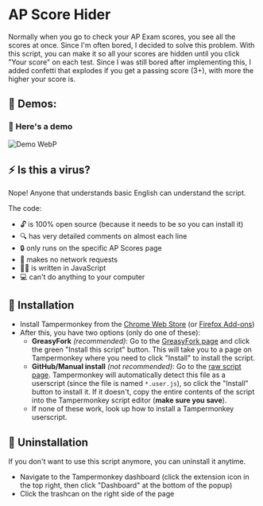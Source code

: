 # AP Score Hider

Normally when you go to check your AP Exam scores, you see all the scores at once. Since I'm often bored, I decided to solve this problem. With this script, you can make it so all your scores are hidden until you click "Your score" on each test. Since I was still bored after implementing this, I added confetti that explodes if you get a passing score (3+), with more the higher your score is.

## 🎥 Demos:

### 🎊 Here's a demo

![Demo WebP](demo-1.2.1.webp)

## ⚡️ Is this a virus?

Nope! Anyone that understands basic English can understand the script.

The code:

-   🔓 is 100% open source (because it needs to be so you can install it)
-   🔍 has very detailed comments on almost each line
-   🔒 only runs on the specific AP Scores page
-   📶 makes no network requests
-   👨‍💻️ is written in JavaScript
-   💻 can't do anything to your computer

## 📜 Installation

-   Install Tampermonkey from the [Chrome Web Store](https://chrome.google.com/webstore/detail/tampermonkey/dhdgffkkebhmkfjojejmpbldmpobfkfo) (or [Firefox Add-ons](https://addons.mozilla.org/en-US/firefox/addon/tampermonkey/))
-   After this, you have two options (only do one of these):
    -   **GreasyFork** _(recommended)_: Go to the [GreasyFork page](https://greasyfork.org/en/scripts/429680-ap-score-hider) and click the green "Install this script" button. This will take you to a page on Tampermonkey where you need to click "Install" to install the script.
    -   **GitHub/Manual install** _(not recommended)_: Go to the [raw script page](https://raw.githubusercontent.com/Samathingamajig/ap-score-hider/main/ap-score-hider.user.js). Tampermonkey will automatically detect this file as a userscript (since the file is named `*.user.js`), so click the "Install" button to install it. If it doesn't, copy the entire contents of the script into the Tampermonkey script editor (**make sure you save**).
    -   If none of these work, look up how to install a Tampermonkey userscript.

## 🚫 Uninstallation

If you don't want to use this script anymore, you can uninstall it anytime.

-   Navigate to the Tampermonkey dashboard (click the extension icon in the top right, then click "Dashboard" at the bottom of the popup)
-   Click the trashcan on the right side of the page

